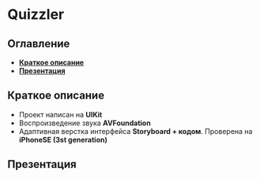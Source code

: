 # Quizzler
## Оглавление
- **[Краткое описание](#Basic)**
- **[Презентация](#Presentation)**

## <a id="Basic"></a>Краткое описание
- Проект написан на **UIKit**
- Воспроизведение звука **AVFoundation**
- Адаптивная верстка интерфейса **Storyboard + кодом**. Проверена на **iPhoneSE (3st generation)**

## <a id="Presentation"></a>Презентация
